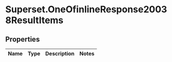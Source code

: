 # Superset.OneOfinlineResponse20038ResultItems

## Properties
Name | Type | Description | Notes
------------ | ------------- | ------------- | -------------
